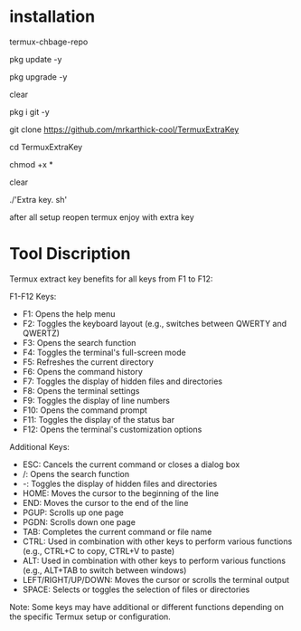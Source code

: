 # installation  

termux-chbage-repo   

pkg update  -y

pkg upgrade  -y 

clear

pkg i git  -y


git clone https://github.com/mrkarthick-cool/TermuxExtraKey

cd TermuxExtraKey

chmod +x *

clear


./'Extra key. sh'


after all setup reopen termux  enjoy with extra key 


   
# Tool Discription 

Termux extract key benefits for all keys from F1 to F12:

F1-F12 Keys:

- F1: Opens the help menu
- F2: Toggles the keyboard layout (e.g., switches between QWERTY and QWERTZ)
- F3: Opens the search function
- F4: Toggles the terminal's full-screen mode
- F5: Refreshes the current directory
- F6: Opens the command history
- F7: Toggles the display of hidden files and directories
- F8: Opens the terminal settings
- F9: Toggles the display of line numbers
- F10: Opens the command prompt
- F11: Toggles the display of the status bar
- F12: Opens the terminal's customization options

Additional Keys:

- ESC: Cancels the current command or closes a dialog box
- /: Opens the search function
- -: Toggles the display of hidden files and directories
- HOME: Moves the cursor to the beginning of the line
- END: Moves the cursor to the end of the line
- PGUP: Scrolls up one page
- PGDN: Scrolls down one page
- TAB: Completes the current command or file name
- CTRL: Used in combination with other keys to perform various functions (e.g., CTRL+C to copy, CTRL+V to paste)
- ALT: Used in combination with other keys to perform various functions (e.g., ALT+TAB to switch between windows)
- LEFT/RIGHT/UP/DOWN: Moves the cursor or scrolls the terminal output
- SPACE: Selects or toggles the selection of files or directories

Note: Some keys may have additional or different functions depending on the specific Termux setup or configuration.
